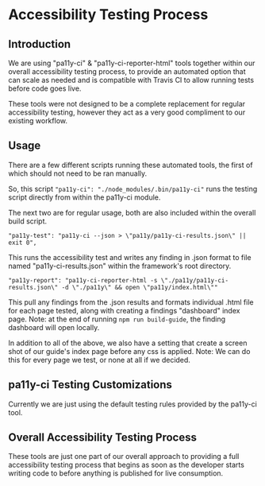 # Accessibility Testing Process

## Introduction

We are using "pa11y-ci" & "pa11y-ci-reporter-html" tools together within our overall accessibility testing process, to provide an automated option that can scale as needed and is compatible with Travis CI to allow running tests before code goes live.

These tools were not designed to be a complete replacement for regular accessibility testing, however they act as a very good compliment to our existing workflow.

## Usage

There are a few different scripts running these automated tools, the first of which should not need to be ran manually.

So, this script `"pa11y-ci": "./node_modules/.bin/pa11y-ci"` runs the testing script directly from within the pa11y-ci module.

The next two are for regular usage, both are also included within the overall build script.

`"pa11y-test": "pa11y-ci --json > \"pa11y/pa11y-ci-results.json\" || exit 0",`

This runs the accessibility test and writes any finding in .json format to file named "pa11y-ci-results.json" within the framework's root directory.

`"pa11y-report": "pa11y-ci-reporter-html -s \"./pa11y/pa11y-ci-results.json\" -d \"./pa11y\" && open \"pa11y/index.html\""`

This pull any findings from the .json results and formats individual .html file for each page tested, along with creating a findings "dashboard" index page. Note: at the end of running `npm run build-guide`, the finding dashboard will open locally.

In addition to all of the above, we also have a setting that create a screen shot of our guide's index page before any css is applied.
Note: We can do this for every page we test, or none at all if we decided.

## pa11y-ci Testing Customizations

Currently we are just using the default testing rules provided by the pa11y-ci tool.

## Overall Accessibility Testing Process

These tools are just one part of our overall approach to providing a full accessibility testing process that begins as soon as the developer starts writing code to before anything is published for live consumption.
